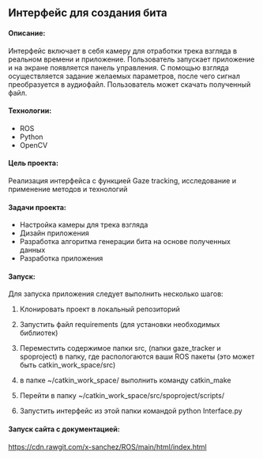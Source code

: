 ## Интерфейс для создания бита
#### Описание:
Интерфейс включает в себя камеру для отработки трека взгляда в реальном времени и приложение. Пользователь запускает приложение и на экране появляется панель управления. С помощью взгляда осуществляется задание желаемых параметров, после чего сигнал преобразуется в аудиофайл. Пользователь может скачать полученный файл. 
#### Технологии:
* ROS
* Python
* OpenCV

#### Цель проекта:
Реализация интерфейса с функцией Gaze tracking, исследование и применение методов и технологий 

#### Задачи проекта:
* Настройка камеры для трека взгляда
* Дизайн приложения
* Разработка алгоритма генерации бита на основе полученных данных
* Разработка приложения
#### Запуск:
Для запуска приложения следует выполнить несколько шагов:

1) Клонировать проект в локальный репозиторий

2) Запустить файл requirements (для установки необходимых библиотек)

3) Переместить содержимое папки src, (папки gaze_tracker и spoproject) в папку, где распологаются ваши ROS пакеты (это может быть catkin_work_space/src)

4) в папке ~/catkin_work_space/ выполнить команду catkin_make

5) Перейти в папку ~/catkin_work_space/src/spoproject/scripts/

6) Запустить интерфейс из этой папки командой python Interface.py
#### Запуск сайта с документацией:
 https://cdn.rawgit.com/x-sanchez/ROS/main/html/index.html
